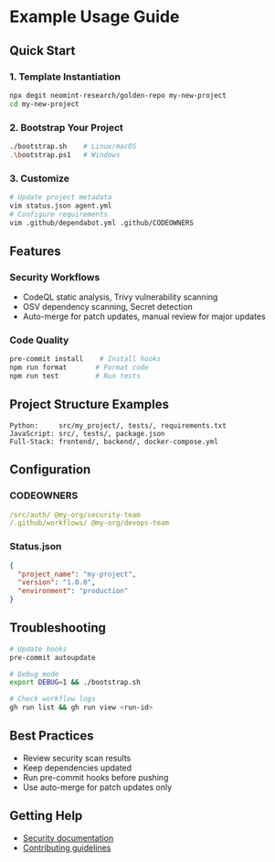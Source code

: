 # Example Usage Guide

## Quick Start

### 1. Template Instantiation
```bash
npx degit neomint-research/golden-repo my-new-project
cd my-new-project
```

### 2. Bootstrap Your Project
```bash
./bootstrap.sh    # Linux/macOS
.\bootstrap.ps1   # Windows
```

### 3. Customize
```bash
# Update project metadata
vim status.json agent.yml
# Configure requirements
vim .github/dependabot.yml .github/CODEOWNERS
```

## Features

### Security Workflows
- CodeQL static analysis, Trivy vulnerability scanning
- OSV dependency scanning, Secret detection
- Auto-merge for patch updates, manual review for major updates

### Code Quality
```bash
pre-commit install    # Install hooks
npm run format       # Format code
npm run test         # Run tests
```

## Project Structure Examples

```
Python:     src/my_project/, tests/, requirements.txt
JavaScript: src/, tests/, package.json
Full-Stack: frontend/, backend/, docker-compose.yml
```

## Configuration

### CODEOWNERS
```yaml
/src/auth/ @my-org/security-team
/.github/workflows/ @my-org/devops-team
```

### Status.json
```json
{
  "project_name": "my-project",
  "version": "1.0.0",
  "environment": "production"
}
```

## Troubleshooting

```bash
# Update hooks
pre-commit autoupdate

# Debug mode
export DEBUG=1 && ./bootstrap.sh

# Check workflow logs
gh run list && gh run view <run-id>
```

## Best Practices
- Review security scan results
- Keep dependencies updated
- Run pre-commit hooks before pushing
- Use auto-merge for patch updates only

## Getting Help
- [Security documentation](../SECURITY.md)
- [Contributing guidelines](../CONTRIBUTING.md)
